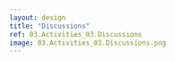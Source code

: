 ```yaml
---
layout: design
title: "Discussions"
ref: 03.Activities_03.Discussions
image: 03.Activities_03.Discussions.png
---
```

